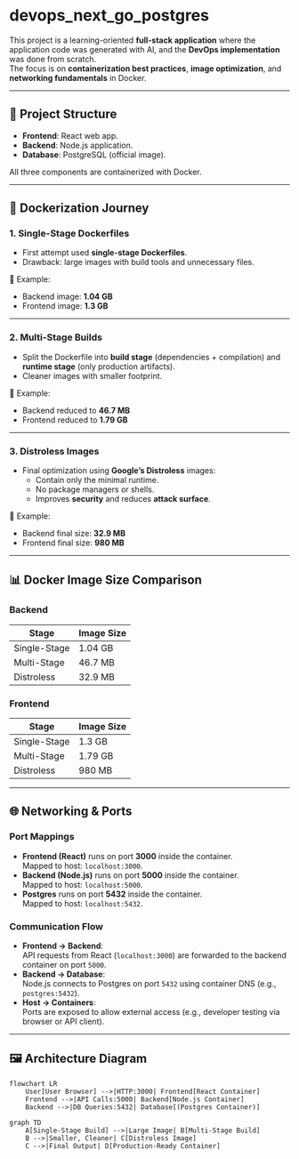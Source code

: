 # devops_next_go_postgres

This project is a learning-oriented **full-stack application** where the application code was generated with AI, and the **DevOps implementation** was done from scratch.  
The focus is on **containerization best practices**, **image optimization**, and **networking fundamentals** in Docker.

---

## 🚀 Project Structure
- **Frontend**: React web app.
- **Backend**: Node.js application.
- **Database**: PostgreSQL (official image).

All three components are containerized with Docker.

---

## 🐳 Dockerization Journey

### 1. Single-Stage Dockerfiles
- First attempt used **single-stage Dockerfiles**.
- Drawback: large images with build tools and unnecessary files.

📌 Example:  
- Backend image: **1.04 GB**  
- Frontend image: **1.3 GB**

---

### 2. Multi-Stage Builds
- Split the Dockerfile into **build stage** (dependencies + compilation) and **runtime stage** (only production artifacts).
- Cleaner images with smaller footprint.

📌 Example:  
- Backend reduced to **46.7 MB**  
- Frontend reduced to **1.79 GB**

---

### 3. Distroless Images
- Final optimization using **Google’s Distroless** images:
  - Contain only the minimal runtime.
  - No package managers or shells.
  - Improves **security** and reduces **attack surface**.

📌 Example:  
- Backend final size: **32.9 MB**  
- Frontend final size: **980 MB**

---

## 📊 Docker Image Size Comparison

### Backend
| Stage              | Image Size |
|--------------------|------------|
| Single-Stage       | 1.04 GB    |
| Multi-Stage        | 46.7 MB    |
| Distroless         | 32.9 MB    |

### Frontend
| Stage              | Image Size |
|--------------------|------------|
| Single-Stage       | 1.3 GB     |
| Multi-Stage        | 1.79 GB    |
| Distroless         | 980 MB     |

---

## 🌐 Networking & Ports

### Port Mappings
- **Frontend (React)** runs on port **3000** inside the container.  
  Mapped to host: `localhost:3000`.  
- **Backend (Node.js)** runs on port **5000** inside the container.  
  Mapped to host: `localhost:5000`.  
- **Postgres** runs on port **5432** inside the container.  
  Mapped to host: `localhost:5432`.

### Communication Flow
- **Frontend → Backend**:  
  API requests from React (`localhost:3000`) are forwarded to the backend container on port `5000`.  
- **Backend → Database**:  
  Node.js connects to Postgres on port `5432` using container DNS (e.g., `postgres:5432`).  
- **Host → Containers**:  
  Ports are exposed to allow external access (e.g., developer testing via browser or API client).

---

## 🖼️ Architecture Diagram

```mermaid
flowchart LR
    User[User Browser] -->|HTTP:3000| Frontend[React Container]
    Frontend -->|API Calls:5000| Backend[Node.js Container]
    Backend -->|DB Queries:5432| Database[(Postgres Container)]

graph TD
    A[Single-Stage Build] -->|Large Image| B[Multi-Stage Build]
    B -->|Smaller, Cleaner| C[Distroless Image]
    C -->|Final Output| D[Production-Ready Container]
